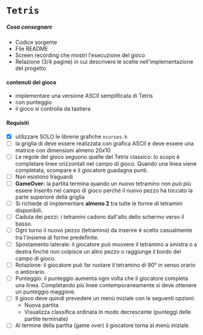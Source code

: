 # `Tetris`
##### Cosa consegnare
- Codice sorgente
- File README
- Screen recording che mostri l'esecuzione del gioco
- Relazione (3/4 pagine) in cui descrivere le scelte nell'implementazione del progetto

#### contenuti del gioco
- implementare una versione ASCII semplificata di Tetris
- con punteggio
- il gioco si controlla da tastiera

#### Requisiti
- [x] utilizzare SOLO le librerie grafiche `ncurses.h`
- [ ] la griglia di deve essere realizzata con grafica ASCII e deve essere una matrice con dimensioni almeno 20x10
- [ ] Le regole del gioco seguono quelle del Tetris classico: lo scopo è completare linee orizzontali nel campo di gioco. Quando una linea viene completata, scompare e il giocatore guadagna punti.
- [ ] Non esistono traguardi
- [ ] **GameOver:** la partita termina quando un nuovo tetramino non può più essere inserito nel campo di gioco perché il nuovo pezzo ha toccato la parte superiore della griglia
- [ ] Si richiede di implementare **almeno 2** tra tutte le forme di tetramini disponibili.
- [ ] Caduta dei pezzi: i tetramini cadono dall'alto dello schermo verso il basso.
- [ ] Ogni turno il nuovo pezzo (tetramino) da inserire è scelto casualmente tra l'insieme di forme predeﬁnite.
- [ ] Spostamento laterale: il giocatore può muovere il tetramino a sinistra o a destra ﬁnché non colpisce un altro pezzo o raggiunge il bordo del campo di gioco.
- [ ] Rotazione: il giocatore può far ruotare il tetramino di 90° in senso orario o antiorario.
- [ ] Punteggio: il punteggio aumenta ogni volta che il giocatore completa una linea. Completando più linee contemporaneamente si deve ottenere un punteggio maggiore.
- [ ] Il gioco deve quindi prevedere un menù iniziale con le seguenti opzioni:
  - Nuova partita
  - Visualizza classiﬁca ordinata in modo decrescente (punteggi delle partite terminate)
- [ ] Al termine della partita (game over) il giocatore torna al
menù iniziale.
